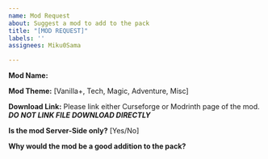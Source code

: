 ```yaml
---
name: Mod Request
about: Suggest a mod to add to the pack
title: "[MOD REQUEST]"
labels: ''
assignees: Miku0Sama

---
```


**Mod Name:**

**Mod Theme:**
[Vanilla+, Tech, Magic, Adventure, Misc]

**Download Link:**
Please link either Curseforge or Modrinth page of the mod. ***DO NOT LINK FILE DOWNLOAD DIRECTLY***

**Is the mod Server-Side only?**
[Yes/No]

**Why would the mod be a good addition to the pack?**

